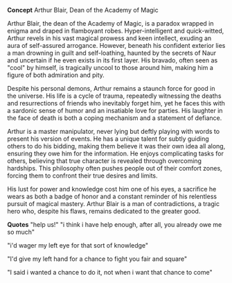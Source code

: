 **Concept**
Arthur Blair, Dean of the Academy of Magic

Arthur Blair, the dean of the Academy of Magic, is a paradox wrapped in enigma and draped in flamboyant robes. Hyper-intelligent and quick-witted, Arthur revels in his vast magical prowess and keen intellect, exuding an aura of self-assured arrogance. However, beneath his confident exterior lies a man drowning in guilt and self-loathing, haunted by the secrets of Naur and uncertain if he even exists in its first layer. His bravado, often seen as "cool" by himself, is tragically uncool to those around him, making him a figure of both admiration and pity.

Despite his personal demons, Arthur remains a staunch force for good in the universe. His life is a cycle of trauma, repeatedly witnessing the deaths and resurrections of friends who inevitably forget him, yet he faces this with a sardonic sense of humor and an insatiable love for parties. His laughter in the face of death is both a coping mechanism and a statement of defiance.

Arthur is a master manipulator, never lying but deftly playing with words to present his version of events. He has a unique talent for subtly guiding others to do his bidding, making them believe it was their own idea all along, ensuring they owe him for the information. He enjoys complicating tasks for others, believing that true character is revealed through overcoming hardships. This philosophy often pushes people out of their comfort zones, forcing them to confront their true desires and limits.

His lust for power and knowledge cost him one of his eyes, a sacrifice he wears as both a badge of honor and a constant reminder of his relentless pursuit of magical mastery. Arthur Blair is a man of contradictions, a tragic hero who, despite his flaws, remains dedicated to the greater good.

**Quotes**
"help us!"
"i think i have help enough, after all, you already owe me so much"

"i'd wager my left eye for that sort of knowledge"

"I'd give my left hand for a chance to fight you fair and square"

"I said i wanted a chance to do it, not when i want that chance to come"

